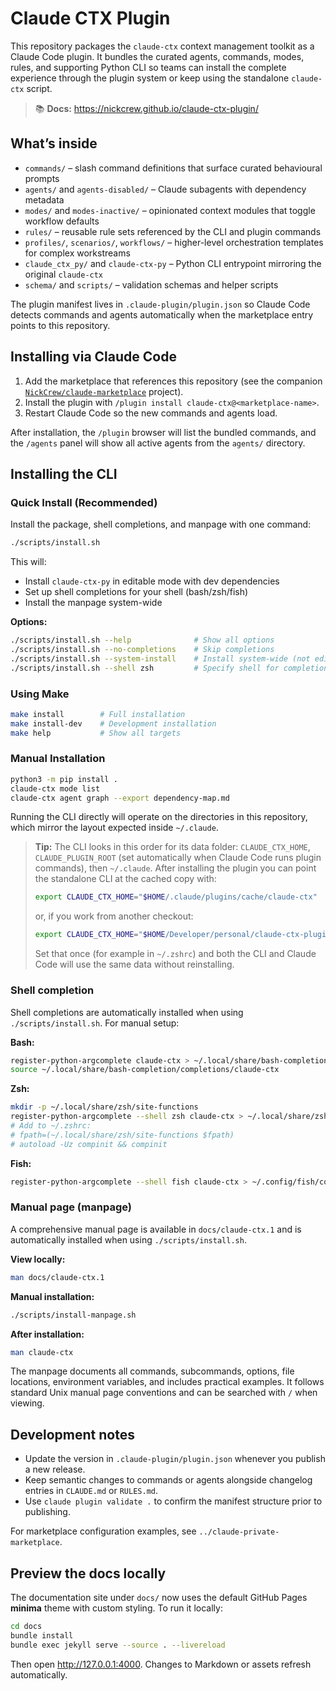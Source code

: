 # Claude CTX Plugin

This repository packages the `claude-ctx` context management toolkit as a Claude Code plugin. It bundles the curated agents, commands, modes, rules, and supporting Python CLI so teams can install the complete experience through the plugin system or keep using the standalone `claude-ctx` script.

> 📚 **Docs:** <https://nickcrew.github.io/claude-ctx-plugin/>

## What’s inside

- `commands/` – slash command definitions that surface curated behavioural prompts
- `agents/` and `agents-disabled/` – Claude subagents with dependency metadata
- `modes/` and `modes-inactive/` – opinionated context modules that toggle workflow defaults
- `rules/` – reusable rule sets referenced by the CLI and plugin commands
- `profiles/`, `scenarios/`, `workflows/` – higher-level orchestration templates for complex workstreams
- `claude_ctx_py/` and `claude-ctx-py` – Python CLI entrypoint mirroring the original `claude-ctx`
- `schema/` and `scripts/` – validation schemas and helper scripts

The plugin manifest lives in `.claude-plugin/plugin.json` so Claude Code detects commands and agents automatically when the marketplace entry points to this repository.

## Installing via Claude Code

1. Add the marketplace that references this repository (see the companion [`NickCrew/claude-marketplace`](https://github.com/NickCrew/claude-marketplace) project).
2. Install the plugin with `/plugin install claude-ctx@<marketplace-name>`.
3. Restart Claude Code so the new commands and agents load.

After installation, the `/plugin` browser will list the bundled commands, and the `/agents` panel will show all active agents from the `agents/` directory.

## Installing the CLI

### Quick Install (Recommended)

Install the package, shell completions, and manpage with one command:

```bash
./scripts/install.sh
```

This will:
- Install `claude-ctx-py` in editable mode with dev dependencies
- Set up shell completions for your shell (bash/zsh/fish)
- Install the manpage system-wide

**Options:**
```bash
./scripts/install.sh --help              # Show all options
./scripts/install.sh --no-completions    # Skip completions
./scripts/install.sh --system-install    # Install system-wide (not editable)
./scripts/install.sh --shell zsh         # Specify shell for completions
```

### Using Make

```bash
make install        # Full installation
make install-dev    # Development installation
make help           # Show all targets
```

### Manual Installation

```bash
python3 -m pip install .
claude-ctx mode list
claude-ctx agent graph --export dependency-map.md
```

Running the CLI directly will operate on the directories in this repository, which mirror the layout expected inside `~/.claude`.

> **Tip:** The CLI looks in this order for its data folder: `CLAUDE_CTX_HOME`, `CLAUDE_PLUGIN_ROOT` (set automatically when Claude Code runs plugin commands), then `~/.claude`. After installing the plugin you can point the standalone CLI at the cached copy with:
>
> ```bash
> export CLAUDE_CTX_HOME="$HOME/.claude/plugins/cache/claude-ctx"
> ```
>
> or, if you work from another checkout:
>
> ```bash
> export CLAUDE_CTX_HOME="$HOME/Developer/personal/claude-ctx-plugin"
> ```
>
> Set that once (for example in `~/.zshrc`) and both the CLI and Claude Code will use the same data without reinstalling.

### Shell completion

Shell completions are automatically installed when using `./scripts/install.sh`. For manual setup:

**Bash:**
```bash
register-python-argcomplete claude-ctx > ~/.local/share/bash-completion/completions/claude-ctx
source ~/.local/share/bash-completion/completions/claude-ctx
```

**Zsh:**
```bash
mkdir -p ~/.local/share/zsh/site-functions
register-python-argcomplete --shell zsh claude-ctx > ~/.local/share/zsh/site-functions/_claude-ctx
# Add to ~/.zshrc:
# fpath=(~/.local/share/zsh/site-functions $fpath)
# autoload -Uz compinit && compinit
```

**Fish:**
```bash
register-python-argcomplete --shell fish claude-ctx > ~/.config/fish/completions/claude-ctx.fish
```

### Manual page (manpage)

A comprehensive manual page is available in `docs/claude-ctx.1` and is automatically installed when using `./scripts/install.sh`.

**View locally:**
```bash
man docs/claude-ctx.1
```

**Manual installation:**
```bash
./scripts/install-manpage.sh
```

**After installation:**
```bash
man claude-ctx
```

The manpage documents all commands, subcommands, options, file locations, environment variables, and includes practical examples. It follows standard Unix manual page conventions and can be searched with `/` when viewing.

## Development notes

- Update the version in `.claude-plugin/plugin.json` whenever you publish a new release.
- Keep semantic changes to commands or agents alongside changelog entries in `CLAUDE.md` or `RULES.md`.
- Use `claude plugin validate .` to confirm the manifest structure prior to publishing.

For marketplace configuration examples, see `../claude-private-marketplace`.

## Preview the docs locally

The documentation site under `docs/` now uses the default GitHub Pages **minima** theme with custom styling. To run it locally:

```bash
cd docs
bundle install
bundle exec jekyll serve --source . --livereload
```

Then open <http://127.0.0.1:4000>. Changes to Markdown or assets refresh automatically.
